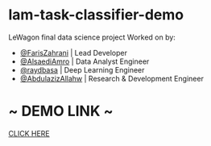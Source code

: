 # lam-task-classifier-demo
LeWagon final data science project
Worked on by:
- [@FarisZahrani](https://github.com/FarisZahrani) | Lead Developer
- [@AlsaediAmro](https://github.com/AlsaediAmro) | Data Analyst Engineer
- [@raydbasa](https://github.com/raydbasa) | Deep Learning Engineer
- [@AbdulazizAllahw](https://github.com/AbdulazizAllahw) | Research & Development Engineer

# ~ DEMO LINK ~
[CLICK HERE](https://lam-task-classifier-demo.streamlit.app/)